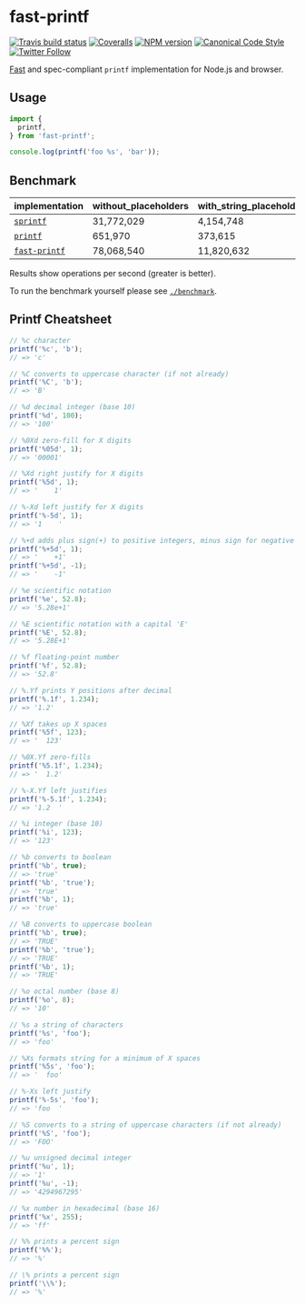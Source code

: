 # fast-printf

[![Travis build status](http://img.shields.io/travis/gajus/fast-printf/master.svg?style=flat-square)](https://travis-ci.org/gajus/fast-printf)
[![Coveralls](https://img.shields.io/coveralls/gajus/fast-printf.svg?style=flat-square)](https://coveralls.io/github/gajus/fast-printf)
[![NPM version](http://img.shields.io/npm/v/fast-printf.svg?style=flat-square)](https://www.npmjs.org/package/fast-printf)
[![Canonical Code Style](https://img.shields.io/badge/code%20style-canonical-blue.svg?style=flat-square)](https://github.com/gajus/canonical)
[![Twitter Follow](https://img.shields.io/twitter/follow/kuizinas.svg?style=social&label=Follow)](https://twitter.com/kuizinas)

[Fast](#benchmark) and spec-compliant `printf` implementation for Node.js and browser.

## Usage

```ts
import {
  printf,
} from 'fast-printf';

console.log(printf('foo %s', 'bar'));

```

## Benchmark

|**implementation**|**without_placeholders**|**with_string_placeholder**|**with_many_string_placeholders**|
|-|-|-|-|
|[`sprintf`](https://github.com/alexei/sprintf.js)|31,772,029|4,154,748|637,229|
|[`printf`](https://github.com/adaltas/node-printf)|651,970|373,615|160,795|
|[`fast-printf`](https://github.com/gajus/fast-printf)|78,068,540|11,820,632|2,552,386|

Results show operations per second (greater is better).

To run the benchmark yourself please see [`./benchmark`](./benchmark).

## Printf Cheatsheet

```ts
// %c character
printf('%c', 'b');
// => 'c'

// %C converts to uppercase character (if not already)
printf('%C', 'b');
// => 'B'

// %d decimal integer (base 10)
printf('%d', 100);
// => '100'

// %0Xd zero-fill for X digits
printf('%05d', 1);
// => '00001'

// %Xd right justify for X digits
printf('%5d', 1);
// => '    1'

// %-Xd left justify for X digits
printf('%-5d', 1);
// => '1    '

// %+d adds plus sign(+) to positive integers, minus sign for negative integers(-)
printf('%+5d', 1);
// => '    +1'
printf('%+5d', -1);
// => '    -1'

// %e scientific notation
printf('%e', 52.8);
// => '5.28e+1'

// %E scientific notation with a capital 'E'
printf('%E', 52.8);
// => '5.28E+1'

// %f floating-point number
printf('%f', 52.8);
// => '52.8'

// %.Yf prints Y positions after decimal
printf('%.1f', 1.234);
// => '1.2'

// %Xf takes up X spaces
printf('%5f', 123);
// => '  123'

// %0X.Yf zero-fills
printf('%5.1f', 1.234);
// => '  1.2'

// %-X.Yf left justifies
printf('%-5.1f', 1.234);
// => '1.2  '

// %i integer (base 10)
printf('%i', 123);
// => '123'

// %b converts to boolean
printf('%b', true);
// => 'true'
printf('%b', 'true');
// => 'true'
printf('%b', 1);
// => 'true'

// %B converts to uppercase boolean
printf('%b', true);
// => 'TRUE'
printf('%b', 'true');
// => 'TRUE'
printf('%b', 1);
// => 'TRUE'

// %o octal number (base 8)
printf('%o', 8);
// => '10'

// %s a string of characters
printf('%s', 'foo');
// => 'foo'

// %Xs formats string for a minimum of X spaces
printf('%5s', 'foo');
// => '  foo'

// %-Xs left justify
printf('%-5s', 'foo');
// => 'foo  '

// %S converts to a string of uppercase characters (if not already)
printf('%S', 'foo');
// => 'FOO'

// %u unsigned decimal integer
printf('%u', 1);
// => '1'
printf('%u', -1);
// => '4294967295'

// %x number in hexadecimal (base 16)
printf('%x', 255);
// => 'ff'

// %% prints a percent sign
printf('%%');
// => '%'

// \% prints a percent sign
printf('\\%');
// => '%'

```
